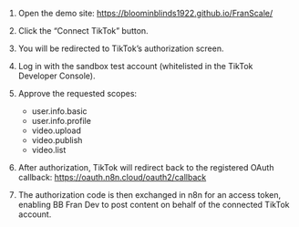 1. Open the demo site:
   https://bloominblinds1922.github.io/FranScale/

2. Click the “Connect TikTok” button.

3. You will be redirected to TikTok’s authorization screen.

4. Log in with the sandbox test account (whitelisted in the TikTok Developer Console).

5. Approve the requested scopes:
   - user.info.basic
   - user.info.profile
   - video.upload
   - video.publish
   - video.list

6. After authorization, TikTok will redirect back to the registered OAuth callback:
   https://oauth.n8n.cloud/oauth2/callback

7. The authorization code is then exchanged in n8n for an access token, enabling BB Fran Dev to post content on behalf of the connected TikTok account.
